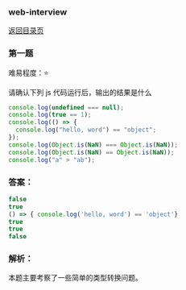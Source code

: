 ### web-interview

[返回目录页](./README-zh_CN.md)

### 第一题

难易程度：⭐

请确认下列 js 代码运行后，输出的结果是什么

```js
console.log(undefined === null);
console.log(true == 1);
console.log(() => {
  console.log("hello, word") == "object";
});
console.log(Object.is(NaN) === Object.is(NaN));
console.log(Object.is(NaN) == Object.is(NaN));
console.log("a" > "ab");
```

### 答案：

```js
false
true
() => { console.log('hello, word') == 'object'}
true
true
false
```

### 解析：

本题主要考察了一些简单的类型转换问题。
